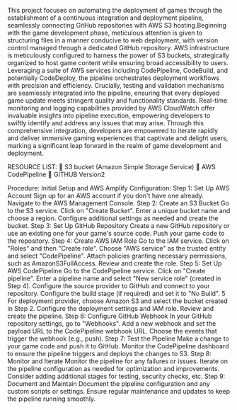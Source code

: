 This project focuses on automating the deployment of games through the establishment of a 
continuous integration and deployment pipeline, seamlessly connecting GitHub repositories 
with AWS S3 hosting.Beginning with the game development phase, meticulous attention is 
given to structuring files in a manner conducive to web deployment, with version control 
managed through a dedicated GitHub repository. AWS infrastructure is meticulously configured 
to harness the power of S3 buckets, strategically organized to host game content while ensuring 
broad accessibility to users. Leveraging a suite of AWS services including CodePipeline, 
CodeBuild, and potentially CodeDeploy, the pipeline orchestrates deployment workflows with 
precision and efficiency. Crucially, testing and validation mechanisms are seamlessly integrated 
into the pipeline, ensuring that every deployed game update meets stringent quality and 
functionality standards. Real-time monitoring and logging capabilities provided by AWS 
CloudWatch offer invaluable insights into pipeline execution, empowering developers to swiftly 
identify and address any issues that may arise. Through this comprehensive integration, 
developers are empowered to iterate rapidly and deliver immersive gaming experiences that 
captivate and delight users, marking a significant leap forward in the realm of game development 
and deployment.

RESOURCE LIST:
 S3 bucket (Amazon Simple Storage Service)
 AWS CodePipeline
 GITHUB Version2


Procedure:
Initial Setup and AWS Amplify Configuration:
Step 1: Set Up AWS Account
Sign up for an AWS account if you don't have one already.
Navigate to the AWS Management Console.
Step 2: Create an S3 Bucket
Go to the S3 service.
Click on "Create Bucket".
Enter a unique bucket name and choose a region.
Configure additional settings as needed and create the bucket.
Step 3: Set Up GitHub Repository
Create a new GitHub repository or use an existing one for your game's source code.
Push your game code to the repository.
Step 4: Create AWS IAM Role
Go to the IAM service.
Click on "Roles" and then "Create role".
Choose "AWS service" as the trusted entity and select "CodePipeline".
Attach policies granting necessary permissions, such as AmazonS3FullAccess.
Review and create the role.
Step 5: Set Up AWS CodePipeline
Go to the CodePipeline service.
Click on "Create pipeline".
Enter a pipeline name and select "New service role" (created in Step 4).
Configure the source provider to GitHub and connect to your repository.
Configure the build stage (if required) and set it to "No Build".
5
For deployment provider, choose Amazon S3 and select the bucket created in Step 2.
Configure the deployment settings and IAM role.
Review and create the pipeline.
Step 6: Configure GitHub Webhook
In your GitHub repository settings, go to "Webhooks".
Add a new webhook and set the payload URL to the CodePipeline webhook URL.
Choose the events that trigger the webhook (e.g., push).
Step 7: Test the Pipeline
Make a change to your game code and push it to GitHub.
Monitor the CodePipeline dashboard to ensure the pipeline triggers and deploys the changes to S3.
Step 8: Monitor and Iterate
Monitor the pipeline for any failures or issues.
Iterate on the pipeline configuration as needed for optimization and improvements.
Consider adding additional stages for testing, security checks, etc.
Step 9: Document and Maintain
Document the pipeline configuration and any custom scripts or settings.
Ensure regular maintenance and updates to keep the pipeline running smoothly.
